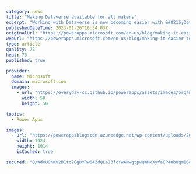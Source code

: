 ```yaml
---
category: news
title: "Making Dataverse available for all makers"
excerpt: "Working with Dataverse is now becoming easier with &#8216;Developer environment&#8217; that comes with premium capabilities, without any additional cost. You can work on Power Platform using Dataverse for building applications where now you can work with relationship modeling in Canvas applications,"
publishedDateTime: 2023-01-26T16:34:03Z
originalUrl: "https://powerapps.microsoft.com/en-us/blog/making-it-easier-to-work-with-dataverse/"
webUrl: "https://powerapps.microsoft.com/en-us/blog/making-it-easier-to-work-with-dataverse/"
type: article
quality: 72
heat: 73
published: true

provider:
  name: Microsoft
  domain: microsoft.com
  images:
    - url: "https://everyday-cc.github.io/powerapps/assets/images/organizations/microsoft.com-50x50.jpg"
      width: 50
      height: 50

topics:
  - Power Apps

images:
  - url: "https://powerappsblogscdn.azureedge.net/wp-content/uploads/2023/01/PreviewDemo-7.gif"
    width: 1924
    height: 1014
    isCached: true

secured: "Q/WdvUOhKv2B1tc2GgDYRw64ZdQLaJ3fcYwANwgtpwQWMoXyfa0P40bUqmI6qC0lGwRO9+DkWZZzJlkQicwO+m6W+NV0vVQeESd2S3MHPNkIH0euE5JlMeYGoX9VjxBn5kDYKsqDHZrCgdQpp8okN4A5utVDki4YakTotKWy2H3lajss/99eCezPHYk4EQLcm5YJF3uwgp514cAnGR8albtzawoZ9guz7SggTbQRgoZC+v/YIZuOHx7IHsnO/GJaMe8RIQ7g0haXgonhR2qhis3AyLWuiDXmfiWHko9wVltT/IF+3Lx2+8MV/WSaSvJD3HvNCWiehZhNIcRC570RCDFOZltf858QqR/Kf/FN61k=;RT70I1+ebzIIfW6seLBxBQ=="
---
```



